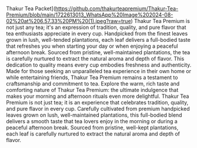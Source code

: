 Thakur Tea Packet](https://github.com/thakurteapremium/Thakur-Tea-Premium/blob/main/1722613013_WhatsApp%20Image%202024-08-02%20at%206.57.33%20PM%20(1).jpeg?raw=true)
Thakur Tea Premium is not just any tea; it's an expression of tradition, quality, and pure flavor that tea enthusiasts appreciate in every cup.
Handpicked from the finest leaves grown in lush, well-tended plantations, each leaf delivers a full-bodied taste that refreshes you
when starting your day or when enjoying a peaceful afternoon break. Sourced from pristine, well-maintained plantations, 
the tea is carefully nurtured to extract the natural aroma and depth of flavor. 
This dedication to quality means every cup embodies freshness and authenticity. 
Made for those seeking an unparalleled tea experience in their own home or while entertaining friends, Thakur Tea Premium remains a testament to craftsmanship and commitment to tea. 
Explore the warm, rich taste and comforting nature of Thakur Tea Premium: the ultimate indulgence that makes your morning and afternoon rituals even more delightful. 
Thakur Tea Premium is not just tea; it is an experience that celebrates tradition, quality, and pure flavor in every cup. 
Carefully cultivated from premium handpicked leaves grown on lush, well-maintained plantations, this full-bodied blend delivers a smooth taste that tea lovers enjoy in the morning or during a peaceful afternoon break.
Sourced from pristine, well-kept plantations, each leaf is carefully nurtured to extract the natural aroma and depth of flavor.
